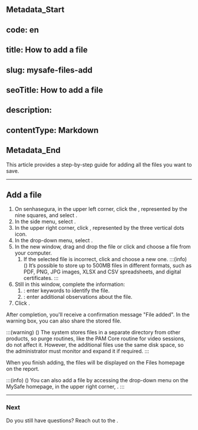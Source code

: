 ## Metadata_Start 
## code: en
## title: How to add a file 
## slug: mysafe-files-add 
## seoTitle: How to add a file 
## description:  
## contentType: Markdown 
## Metadata_End
This article provides a step-by-step guide for adding all the files you want to save.
***

## Add a file

1. On senhasegura, in the upper left corner, click the , represented by the nine squares, and select .
2. In the side menu, select . 
3. In the upper right corner, click , represented by the three vertical dots icon.
4. In the drop-down menu, select .
5. In the new window, drag and drop the file or click  and choose a file from your computer.
    1. If the selected file is incorrect, click  and choose a new one.
    :::(info) ()
    It’s possible to store up to 500MB files in different formats, such as PDF, PNG, JPG images, XLSX and CSV spreadsheets, and digital certificates.
    :::
6. Still in this window, complete the information:
    1. : enter keywords to identify the file.
    2. : enter additional observations about the file.
7. Click .

After completion, you'll receive a confirmation message "File added". In the warning box, you can also share the stored file. 

:::(warning) ()
The system stores  files in a separate directory from other products, so purge routines, like the PAM Core routine for video sessions, do not affect it. However, the additional files use the same disk space, so the administrator must monitor and expand it if required.
:::

When you finish adding, the files will be displayed on the Files homepage on the report.

:::(info) ()
You can also add a file by accessing the drop-down menu on the MySafe homepage, in the upper right corner, . 
:::
***
### Next



Do you still have questions? Reach out to the .